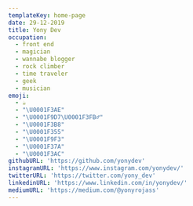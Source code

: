 ```yaml
---
templateKey: home-page
date: 29-12-2019
title: Yony Dev
occupation:
  - front end
  - magician
  - wannabe blogger
  - rock climber
  - time traveler
  - geek
  - musician
emoji:
  - ☕️
  - "\U0001F3AE"
  - "\U0001F9D7\U0001F3FB‍♂️"
  - "\U0001F3B8"
  - "\U0001F355"
  - "\U0001F9F3"
  - "\U0001F37A"
  - "\U0001F3AC"
githubURL: 'https://github.com/yonydev'
instagramURL: 'https://www.instagram.com/yonydev/'
twitterURL: 'https://twitter.com/yony_dev'
linkedinURL: 'https://www.linkedin.com/in/yonydev/'
mediumURL: 'https://medium.com/@yonyrojass'
---
```


